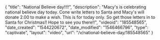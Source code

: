 {
    "title": "National Believe day!!!!",
    "description": "Macy's is celebrating national believe day today. Cone write letters to Santa and Macy's will donate 2.00 to make a wish. This is for today only. So get those letters in to Santa for Christmas!! Hope to see you there!!",
    "videoid": "185548565",
    "date_created": "1544220672",
    "date_modified": "1546466796",
    "type": "captivate",
    "layout": "video",
    "url": "\/v\/national-believe-day\/185548565"
}